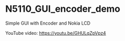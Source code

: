 # N5110_GUI_encoder_demo
Simple GUI with Encoder and Nokia LCD

YouTube video:
https://youtu.be/GHULqZpVpz4

